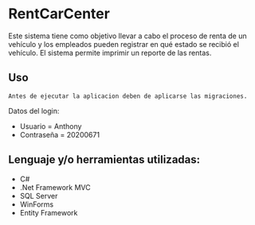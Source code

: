 # RentCarCenter
Este sistema tiene como objetivo llevar a cabo el proceso de renta de un vehículo y los empleados pueden registrar en qué estado se recibió el vehículo. 
El sistema permite imprimir un reporte de las rentas.

## Uso

`Antes de ejecutar la aplicacion deben de aplicarse las migraciones.`

Datos del login:

* Usuario = Anthony
* Contraseña = 20200671

## Lenguaje y/o herramientas utilizadas: 
* C#
* .Net Framework MVC
* SQL Server
* WinForms
* Entity Framework
